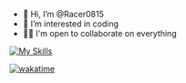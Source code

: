- 👋 Hi, I’m @Racer0815
- 👀 I’m interested in coding
- 👨‍💻 I'm open to collaborate on everything

[![My Skills](https://skillicons.dev/icons?i=cs,cpp,discord,html,React,css,ts,docker,jenkins,kubernetes,github,raspberrypi&perline=6)](https://skillicons.dev)

[![wakatime](https://wakatime.com/badge/user/2bb595b2-f29a-4d2f-86f1-642b73e0113b.svg)](https://wakatime.com/@2bb595b2-f29a-4d2f-86f1-642b73e0113b)
<!---
Racer0815/Racer0815 is a ✨ special ✨ repository because its `README.md` (this file) appears on your GitHub profile.
You can click the Preview link to take a look at your changes.

--->
